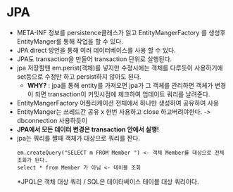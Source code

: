# JPA
* META-INF 정보를 persistence클래스가 읽고 EntityMangerFactory 를 생성후 EntityManger를 통해 작업을 할 수 있다.
* JPA direct 방언을 통해 여러 데이터베이스를 사용 할 수 있다.
* JPA도 transaction을 만들어 transaction 단위로 실행된다.
* jpa 저장할땐 em.perist(객체)를 넣지만 수정시에는 객체를 다루듯이 사용하기에 set등으로 수정만 하고 persist하지 않아도 된다.
  * **WHY?** : jpa를 통해 entity를 가져오면 jpa가 그 객체를 관리하면 객체가 변경이 되면 transaction이 커밋시점에 체크하여 업데이트 쿼리를 날려준다.
* EntityMangerFactory  어플리케이션 전체에서 하나만 생성하여 공유하여 사용
* EntityManger는 쓰레드간 공유 x 한번 사용하고 close 하고버려야한다. -> dbconnection 사용하듯이
* **JPA에서 모든 데이터 변경은 transaction 안에서 실행!**
* jpa는 쿼리를 짤때 객체가 대상으로 쿼리를 짠다.
  ~~~
  em.createQuery("SELECT m FROM Member ") <- 객체 Member를 대상으로 전체 조회가 된다.
  select * from Member 가 아님 <- 테이블 조회
  ~~~
  *JPQL은 객체 대상 쿼리 / SQL은 데이터베이스 테이블 대상 쿼리이다.
